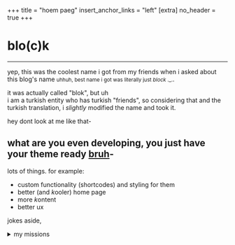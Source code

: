 +++
title = "hoem paeg"
insert_anchor_links = "left"
[extra]
no_header = true
+++

# blo(c)k 
<!-- ## <mark><marquee scrollamount="13">geliştirme aşamasında</marquee></mark> -->

***
yep, this was the coolest name i got from my friends when i asked about this blog's name <small>uhhuh, best name i got was literally just *block* ._.</small>.

it was actually called "blok", but uh  
i am a turkish entity who has turkish "friends", so considering that and the turkish translation, i *slightly* modified the name and took it.

hey dont look at me like that-

## what are you even developing, you just have your theme ready <u>bruh</u>-
lots of things. for example:  
- custom functionality (shortcodes) and styling for them
- better (and *k*ooler) home page
- more *k*ontent
- better ux

jokes aside,
<details>
  <summary>my missions</summary>
  <ul>
    <li>relaxing out (by creating pain)</li>
    <li>create a free and comfortable place that i could share my thoughts</li>
    <li>gain experience (what is this, minecraft?)</li>
    <li>uhh (f<span class="spoiler">uck</span> you, <i>that one teacher</i> i hate 😀)</li>
  </ul>
</details>
